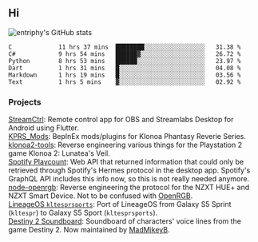 ## Hi
![entriphy's GitHub stats](https://github-readme-stats.vercel.app/api?username=entriphy&show_icons=true&title_color=2196F3&bg_color=212121&text_color=FAFAFA&hide_border=true)
<!--START_SECTION:waka-->

```text
C             11 hrs 37 mins  ████████░░░░░░░░░░░░░░░░░   31.38 %
C#            9 hrs 54 mins   ██████▓░░░░░░░░░░░░░░░░░░   26.72 %
Python        8 hrs 53 mins   ██████░░░░░░░░░░░░░░░░░░░   23.97 %
Dart          1 hrs 31 mins   █░░░░░░░░░░░░░░░░░░░░░░░░   04.08 %
Markdown      1 hrs 19 mins   █░░░░░░░░░░░░░░░░░░░░░░░░   03.56 %
Text          1 hrs 5 mins    ▓░░░░░░░░░░░░░░░░░░░░░░░░   02.92 %
```

<!--END_SECTION:waka-->
### Projects
[StreamCtrl](https://play.google.com/store/apps/details?id=dev.t4ils.obs_remote): Remote control app for OBS and Streamlabs Desktop for Android using Flutter.<br>
[KPRS_Mods](https://github.com/entriphy/KPRS_Mods): BepInEx mods/plugins for Klonoa Phantasy Reverie Series.<br>
[klonoa2-tools](https://github.com/entriphy/klonoa2-tools): Reverse engineering various things for the Playstation 2 game Klonoa 2: Lunatea's Veil.<br>
[Spotify Playcount](https://github.com/entriphy/sp-playcount-librespot): Web API that returned information that could only be retrieved through Spotify's Hermes protocol in the desktop app. Spotify's GraphQL API includes this info now, so this is not really needed anymore.<br>
[node-openrgb](https://github.com/entriphy/node-openrgb): Reverse engineering the protocol for the NZXT HUE+ and NZXT Smart Device. Not to be confused with [OpenRGB](https://gitlab.com/CalcProgrammer1/OpenRGB).<br>
[LineageOS `kltesprsports`](https://github.com/entriphy/android_device_samsung_kltesprsports): Port of LineageOS from Galaxy S5 Sprint (`kltespr`) to Galaxy S5 Sport (`kltesprsports`).<br>
[Destiny 2 Soundboard](https://github.com/entriphy/Destiny2-Soundboard): Soundboard of characters' voice lines from the game Destiny 2. Now maintained by [MadMikeyB](https://github.com/MadMikeyB/Destiny2-Soundboard).
